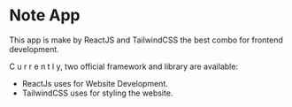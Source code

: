 # Note App

This app is make by ReactJS and TailwindCSS the best combo for frontend development.

C u r r e n t l y, two official framework and library are available:

- ReactJs uses for Website Development.
- TailwindCSS uses for styling the website.
